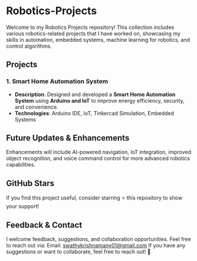 # Robotics-Projects
Welcome to my Robotics Projects repository! This collection includes various robotics-related projects that I have worked on, showcasing my skills in automation, embedded systems, machine learning for robotics, and control algorithms.

## Projects
### 1. Smart Home Automation System
* **Description**: Designed and developed a **Smart Home Automation System** using **Arduino and IoT** to improve energy efficiency, security, and convenience.
* **Technologies**:  Arduino IDE, IoT, Tinkercad Simulation, Embedded Systems

## Future Updates & Enhancements
Enhancements will include AI-powered navigation, IoT integration, improved object recognition, and voice command control for more advanced robotics capabilities.

## GitHub Stars
If you find this project useful, consider starring ⭐ this repository to show your support!

## Feedback & Contact
I welcome feedback, suggestions, and collaboration opportunities. Feel free to reach out via: Email: swathykrishnamany01@gmail.com If you have any suggestions or want to collaborate, feel free to reach out! 🚀
